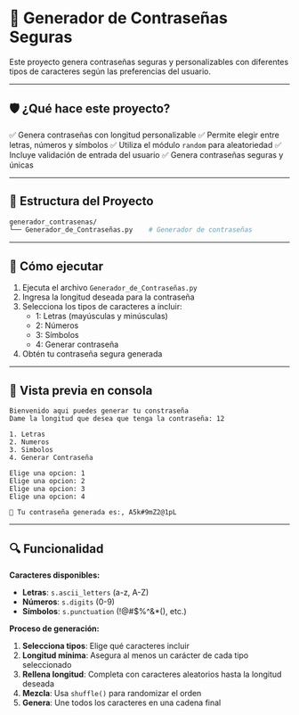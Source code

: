 # 🔐 Generador de Contraseñas Seguras

Este proyecto genera contraseñas seguras y personalizables con diferentes tipos de caracteres según las preferencias del usuario.

---

## 🛡️ ¿Qué hace este proyecto?

✅ Genera contraseñas con longitud personalizable
✅ Permite elegir entre letras, números y símbolos
✅ Utiliza el módulo `random` para aleatoriedad
✅ Incluye validación de entrada del usuario
✅ Genera contraseñas seguras y únicas

---

## 📁 Estructura del Proyecto

```bash
generador_contrasenas/
└── Generador_de_Contraseñas.py    # Generador de contraseñas
```

---

## 🚀 Cómo ejecutar

1. Ejecuta el archivo `Generador_de_Contraseñas.py`
2. Ingresa la longitud deseada para la contraseña
3. Selecciona los tipos de caracteres a incluir:
   - 1: Letras (mayúsculas y minúsculas)
   - 2: Números
   - 3: Símbolos
   - 4: Generar contraseña
4. Obtén tu contraseña segura generada

---

## 📸 Vista previa en consola

```plaintext
Bienvenido aqui puedes generar tu constraseña
Dame la longitud que desea que tenga la contraseña: 12

1. Letras
2. Numeros
3. Simbolos
4. Generar Contraseña

Elige una opcion: 1
Elige una opcion: 2
Elige una opcion: 3
Elige una opcion: 4

🔐 Tu contraseña generada es:, A5k#9mZ2@1pL
```

---

## 🔍 Funcionalidad

**Caracteres disponibles:**
- **Letras**: `s.ascii_letters` (a-z, A-Z)
- **Números**: `s.digits` (0-9)
- **Símbolos**: `s.punctuation` (!@#$%^&*(), etc.)

**Proceso de generación:**
1. **Selecciona tipos**: Elige qué caracteres incluir
2. **Longitud mínima**: Asegura al menos un carácter de cada tipo seleccionado
3. **Rellena longitud**: Completa con caracteres aleatorios hasta la longitud deseada
4. **Mezcla**: Usa `shuffle()` para randomizar el orden
5. **Genera**: Une todos los caracteres en una cadena final

